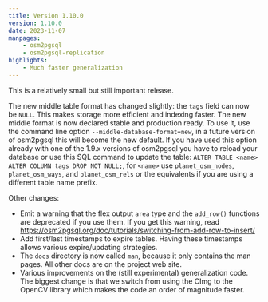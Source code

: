 ```yaml
---
title: Version 1.10.0
version: 1.10.0
date: 2023-11-07
manpages:
    - osm2pgsql
    - osm2pgsql-replication
highlights:
    - Much faster generalization
---
```


This is a relatively small but still important release.

The new middle table format has changed slightly: the `tags` field
can now be `NULL`. This makes storage more efficient and indexing
faster. The new middle format is now declared stable and production
ready. To use it, use the command line option
`--middle-database-format=new`, in a future version of osm2pgsql
this will become the new default. If you have used this option
already with one of the 1.9.x versions of osm2pgsql you have to
reload your database or use this SQL command to update the table:
`ALTER TABLE <name> ALTER COLUMN tags DROP NOT NULL;`,
for `<name>` use `planet_osm_nodes`, `planet_osm_ways`,
and `planet_osm_rels` or the equivalents if you are using a
different table name prefix.

Other changes:

* Emit a warning that the flex output `area` type and the `add_row()`
  functions are deprecated if you use them. If you get this warning,
  read https://osm2pgsql.org/doc/tutorials/switching-from-add-row-to-insert/
* Add first/last timestamps to expire tables. Having these timestamps
  allows various expire/updating strategies.
* The `docs` directory is now called `man`, because it only contains
  the man pages. All other docs are on the project web site.
* Various improvements on the (still experimental) generalization code.
  The biggest change is that we switch from using the CImg to the OpenCV
  library which makes the code an order of magnitude faster.

